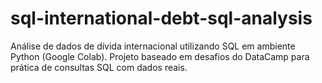 # sql-international-debt-sql-analysis
Análise de dados de dívida internacional utilizando SQL em ambiente Python (Google Colab). Projeto baseado em desafios do DataCamp para prática de consultas SQL com dados reais.
